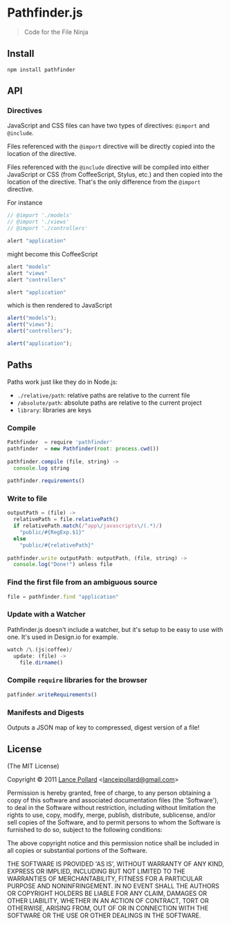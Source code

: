 # Pathfinder.js

> Code for the File Ninja

## Install

```
npm install pathfinder
```

## API

### Directives

JavaScript and CSS files can have two types of directives: `@import` and `@include`.

Files referenced with the `@import` directive will be directly copied into the location of the directive.

Files referenced with the `@include` directive will be compiled into either JavaScript or CSS (from CoffeeScript, Stylus, etc.) and then copied into the location of the directive.  That's the only difference from the `@import` directive.

For instance

``` javascript
// @import './models'
// @import './views'
// @import './controllers'

alert "application"
```

might become this CoffeeScript

``` javascript
alert "models"
alert "views"
alert "controllers"

alert "application"
```

which is then rendered to JavaScript

``` javascript
alert("models");
alert("views");
alert("controllers");

alert("application");
```

## Paths

Paths work just like they do in Node.js:

- `./relative/path`: relative paths are relative to the current file
- `/absolute/path`: absolute paths are relative to the current project
- `library`: libraries are keys

### Compile

``` javascript
Pathfinder  = require 'pathfinder'
pathfinder  = new Pathfinder(root: process.cwd())
    
pathfinder.compile (file, string) ->
  console.log string
  
pathfinder.requirements()
```

### Write to file

``` javascript
outputPath = (file) ->
  relativePath = file.relativePath()
  if relativePath.match(/^app\/javascripts\/(.*)/)
    "public/#{RegExp.$1}"
  else
    "public/#{relativePath}"
    
pathfinder.write outputPath: outputPath, (file, string) ->
  console.log("Done!") unless file
```

### Find the first file from an ambiguous source

``` javascript
file = pathfinder.find "application"
```

### Update with a Watcher

Pathfinder.js doesn't include a watcher, but it's setup to be easy to use with one.  It's used in Design.io for example.

``` javascript
watch /\.(js|coffee)/
  update: (file) ->
    file.dirname()
```

### Compile `require` libraries for the browser

``` javascript
patfinder.writeRequirements()
```

### Manifests and Digests

Outputs a JSON map of key to compressed, digest version of a file!

## License

(The MIT License)

Copyright &copy; 2011 [Lance Pollard](http://twitter.com/viatropos) &lt;lancejpollard@gmail.com&gt;

Permission is hereby granted, free of charge, to any person obtaining a copy of this software and associated documentation files (the 'Software'), to deal in the Software without restriction, including without limitation the rights to use, copy, modify, merge, publish, distribute, sublicense, and/or sell copies of the Software, and to permit persons to whom the Software is furnished to do so, subject to the following conditions:

The above copyright notice and this permission notice shall be included in all copies or substantial portions of the Software.

THE SOFTWARE IS PROVIDED 'AS IS', WITHOUT WARRANTY OF ANY KIND, EXPRESS OR IMPLIED, INCLUDING BUT NOT LIMITED TO THE WARRANTIES OF MERCHANTABILITY, FITNESS FOR A PARTICULAR PURPOSE AND NONINFRINGEMENT. IN NO EVENT SHALL THE AUTHORS OR COPYRIGHT HOLDERS BE LIABLE FOR ANY CLAIM, DAMAGES OR OTHER LIABILITY, WHETHER IN AN ACTION OF CONTRACT, TORT OR OTHERWISE, ARISING FROM, OUT OF OR IN CONNECTION WITH THE SOFTWARE OR THE USE OR OTHER DEALINGS IN THE SOFTWARE.
